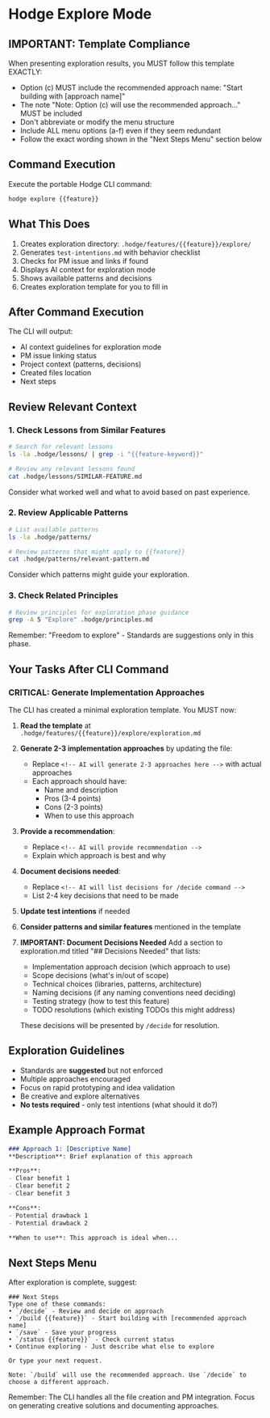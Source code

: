 # Hodge Explore Mode

## IMPORTANT: Template Compliance
When presenting exploration results, you MUST follow this template EXACTLY:
- Option (c) MUST include the recommended approach name: "Start building with [approach name]"
- The note "Note: Option (c) will use the recommended approach..." MUST be included
- Don't abbreviate or modify the menu structure
- Include ALL menu options (a-f) even if they seem redundant
- Follow the exact wording shown in the "Next Steps Menu" section below

## Command Execution
Execute the portable Hodge CLI command:
```bash
hodge explore {{feature}}
```

## What This Does
1. Creates exploration directory: `.hodge/features/{{feature}}/explore/`
2. Generates `test-intentions.md` with behavior checklist
3. Checks for PM issue and links if found
4. Displays AI context for exploration mode
5. Shows available patterns and decisions
6. Creates exploration template for you to fill in

## After Command Execution
The CLI will output:
- AI context guidelines for exploration mode
- PM issue linking status
- Project context (patterns, decisions)
- Created files location
- Next steps

## Review Relevant Context

### 1. Check Lessons from Similar Features
```bash
# Search for relevant lessons
ls -la .hodge/lessons/ | grep -i "{{feature-keyword}}"

# Review any relevant lessons found
cat .hodge/lessons/SIMILAR-FEATURE.md
```
Consider what worked well and what to avoid based on past experience.

### 2. Review Applicable Patterns
```bash
# List available patterns
ls -la .hodge/patterns/

# Review patterns that might apply to {{feature}}
cat .hodge/patterns/relevant-pattern.md
```
Consider which patterns might guide your exploration.

### 3. Check Related Principles
```bash
# Review principles for exploration phase guidance
grep -A 5 "Explore" .hodge/principles.md
```
Remember: "Freedom to explore" - Standards are suggestions only in this phase.

## Your Tasks After CLI Command

### CRITICAL: Generate Implementation Approaches
The CLI has created a minimal exploration template. You MUST now:

1. **Read the template** at `.hodge/features/{{feature}}/explore/exploration.md`
2. **Generate 2-3 implementation approaches** by updating the file:
   - Replace `<!-- AI will generate 2-3 approaches here -->` with actual approaches
   - Each approach should have:
     - Name and description
     - Pros (3-4 points)
     - Cons (2-3 points)
     - When to use this approach
3. **Provide a recommendation**:
   - Replace `<!-- AI will provide recommendation -->`
   - Explain which approach is best and why
4. **Document decisions needed**:
   - Replace `<!-- AI will list decisions for /decide command -->`
   - List 2-4 key decisions that need to be made
5. **Update test intentions** if needed
6. **Consider patterns and similar features** mentioned in the template
7. **IMPORTANT: Document Decisions Needed**
   Add a section to exploration.md titled "## Decisions Needed" that lists:
   - Implementation approach decision (which approach to use)
   - Scope decisions (what's in/out of scope)
   - Technical choices (libraries, patterns, architecture)
   - Naming decisions (if any naming conventions need deciding)
   - Testing strategy (how to test this feature)
   - TODO resolutions (which existing TODOs this might address)

   These decisions will be presented by `/decide` for resolution.

## Exploration Guidelines
- Standards are **suggested** but not enforced
- Multiple approaches encouraged
- Focus on rapid prototyping and idea validation
- Be creative and explore alternatives
- **No tests required** - only test intentions (what should it do?)

## Example Approach Format
```markdown
### Approach 1: [Descriptive Name]
**Description**: Brief explanation of this approach

**Pros**:
- Clear benefit 1
- Clear benefit 2
- Clear benefit 3

**Cons**:
- Potential drawback 1
- Potential drawback 2

**When to use**: This approach is ideal when...
```

## Next Steps Menu
After exploration is complete, suggest:
```
### Next Steps
Type one of these commands:
• `/decide` - Review and decide on approach
• `/build {{feature}}` - Start building with [recommended approach name]
• `/save` - Save your progress
• `/status {{feature}}` - Check current status
• Continue exploring - Just describe what else to explore

Or type your next request.

Note: `/build` will use the recommended approach. Use `/decide` to choose a different approach.
```

Remember: The CLI handles all the file creation and PM integration. Focus on generating creative solutions and documenting approaches.